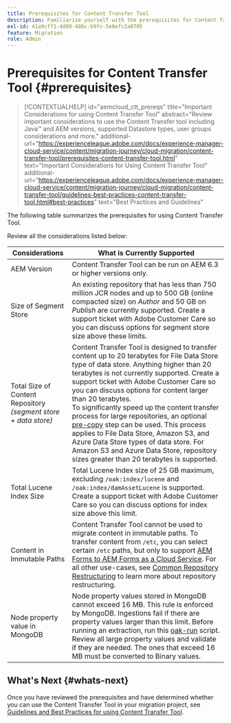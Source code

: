```yaml
---
title: Prerequisites for Content Transfer Tool
description: Familiarize yourself with the prerequisites for Content Transfer Tool
exl-id: 41a9cff1-4d89-480c-b9fc-5e8efc2a0705
feature: Migration
role: Admin
---
```


# Prerequisites for Content Transfer Tool {#prerequisites}

>[!CONTEXTUALHELP]
>id="aemcloud_ctt_prereqs"
>title="Important Considerations for using Content Transfer Tool"
>abstract="Review important considerations to use the Content Transfer tool including Java&trade; and AEM versions, supported Datastore types, user groups considerations and more."
>additional-url="https://experienceleague.adobe.com/docs/experience-manager-cloud-service/content/migration-journey/cloud-migration/content-transfer-tool/prerequisites-content-transfer-tool.html" text="Important Considerations for Using Content Transfer Tool"
>additional-url="https://experienceleague.adobe.com/docs/experience-manager-cloud-service/content/migration-journey/cloud-migration/content-transfer-tool/guidelines-best-practices-content-transfer-tool.html#best-practices" text="Best Practices and Guidelines"

The following table summarizes the prerequisites for using Content Transfer Tool. 

Review all the considerations listed below:

| Considerations                                                     | What is Currently Supported                                                                                                                                                                                                                                                                                                                                                                                                                                                                                                                                                                                                                                                                                                                                        |
|--------------------------------------------------------------------|--------------------------------------------------------------------------------------------------------------------------------------------------------------------------------------------------------------------------------------------------------------------------------------------------------------------------------------------------------------------------------------------------------------------------------------------------------------------------------------------------------------------------------------------------------------------------------------------------------------------------------------------------------------------------------------------------------------------------------------------------------------------|
| AEM Version                                                        | Content Transfer Tool can be run on AEM 6.3 or higher versions only.                                                                                                                                                                                                                                                                                                                                                                                                                                                                                                                                                                                                                                                                                               |
| Size of Segment Store                                              | An existing repository that has less than 750 million JCR nodes and up to 500 GB (online compacted size) on *Author* and 50 GB on *Publish* are currently supported. Create a support ticket with Adobe Customer Care so you can discuss options for segment store size above these limits.                                                                                                                                                                                                                                                                                                                                                                                                                                                                                 |
| Total Size of Content Repository <br>*(segment store + data store)* | Content Transfer Tool is designed to transfer content up to 20 terabytes for File Data Store type of data store. Anything higher than 20 terabytes is not currently supported. Create a support ticket with Adobe Customer Care so you can discuss options for content larger than 20 terabytes. <br>To significantly speed up the content transfer process for large repositories, an optional [pre-copy](https://experienceleague.adobe.com/docs/experience-manager-cloud-service/content/migration-journey/cloud-migration/content-transfer-tool/handling-large-content-repositories.html#setting-up-pre-copy-step) step can be used. This process applies to File Data Store, Amazon S3, and Azure Data Store types of data store. For Amazon S3 and Azure Data Store, repository sizes greater than 20 terabytes is supported. |
| Total Lucene Index Size                                            | Total Lucene Index size of 25 GB maximum, excluding `/oak:index/lucene` and `/oak:index/damAssetLucene` is supported. Create a support ticket with Adobe Customer Care so you can discuss options for index size above this limit.                                                                                                                                                                                                                                                                                                                                                                                                                                                                                                                                |
| Content in Immutable Paths                                         | Content Transfer Tool cannot be used to migrate content in immutable paths. To transfer content from `/etc`, you can select certain `/etc` paths, but only to support [AEM Forms to AEM Forms as a Cloud Service](https://experienceleague.adobe.com/docs/experience-manager-cloud-service/content/forms/setup-configure-migrate/migrate-to-forms-as-a-cloud-service.html#paths-of-various-aem-forms-specific-assets). For all other use-cases, see [Common Repository Restructuring](https://experienceleague.adobe.com/docs/experience-manager-65/deploying/restructuring/all-repository-restructuring-in-aem-6-5.html) to learn more about repository restructuring.                                                                                    |
| Node property value in MongoDB                                     | Node property values stored in MongoDB cannot exceed 16 MB. This rule is enforced by MongoDB. Ingestions fail if there are property values larger than this limit. Before running an extraction, run this [oak-run](https://repo1.maven.org/maven2/org/apache/jackrabbit/oak-run/1.38.0/oak-run-1.38.0.jar) script. Review all large property values and validate if they are needed. The ones that exceed 16 MB must be converted to Binary values.                                                                                                                                                                                                                                                                                                         |

## What's Next {#whats-next}

Once you have reviewed the prerequisites and have determined whether you can use the Content Transfer Tool in your migration project, see [Guidelines and Best Practices for using Content Transfer Tool](https://experienceleague.adobe.com/docs/experience-manager-cloud-service/content/migration-journey/cloud-migration/content-transfer-tool/guidelines-best-practices-content-transfer-tool.html).
